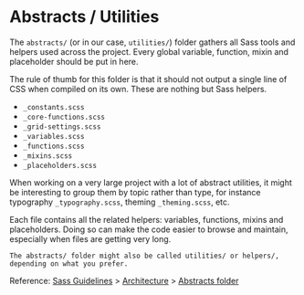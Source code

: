 # Abstracts / Utilities

The `abstracts/` (or in our case, `utilities/`) folder gathers all Sass tools and helpers used across the project. Every global variable, function, mixin and placeholder should be put in here.

The rule of thumb for this folder is that it should not output a single line of CSS when compiled on its own. These are nothing but Sass helpers.

* `_constants.scss`
* `_core-functions.scss`
* `_grid-settings.scss`
* `_variables.scss`
* `_functions.scss`
* `_mixins.scss`
* `_placeholders.scss`

When working on a very large project with a lot of abstract utilities, it might be interesting to group them by topic rather than type, for instance typography `_typography.scss`, theming `_theming.scss`, etc. 

Each file contains all the related helpers: variables, functions, mixins and placeholders. Doing so can make the code easier to browse and maintain, especially when files are getting very long.

`The abstracts/ folder might also be called utilities/ or helpers/, depending on what you prefer.`

Reference: [Sass Guidelines](http://sass-guidelin.es/) > [Architecture](http://sass-guidelin.es/#architecture) > [Abstracts folder](http://sass-guidelin.es/#abstracts-folder)
